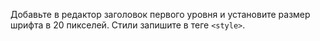 Добавьте в редактор заголовок первого уровня и установите размер шрифта в 20 пикселей. Стили запишите в теге `<style>`.
